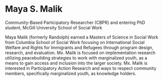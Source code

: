 # Maya S. Malik
Community-Based Participatory Researcher (CBPR) and entering PhD student, McGill University School of Social Work

Maya Malik (formerly Randolph) earned a Masters of Science in Social Work from Columbia School of Social Work focusing on International Social Welfare and Rights for Immigrants and Refugees through program design, research, and evaluation. Mx. Malik is focused on implementation research utilizing peacebuilding strategies to work with marginalized youth, as a means to gain access and inclusion into the larger society. Mx. Malik is interested in Participatory Action Research and ways to respect community members, specifically marginalized youth, as knowledge holders. 

